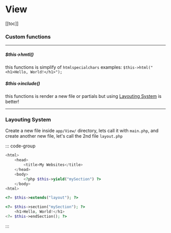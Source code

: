 # View

[[toc]]

### Custom functions

<hr>

##### $this->hmtl()

this functions is simplify of `htmlspecialchars` examples: ```$this->html("<h1>Hello, World!</h1>");```

##### $this->include()

this functions is render a new file or partials but using [Layouting System](#layouting-system) is better!

<hr>

### Layouting System

Create a new file inside `app/View/` directory, lets call it with `main.php`, and create another new file, let's call the 2nd file `layout.php`

::: code-group

```php [layout.php]
<html>
    <head>
        <title>My Websites</title>
    </head>
    <body>
        <?php $this->yield("mySection") ?>
    </body>
<html>
```

```php [main.php]
<?= $this->extends("layout"); ?>

<?= $this->section("mySection"); ?>
    <h1>Hello, World!</h1>
<?= $this->endSection(); ?>
```

:::